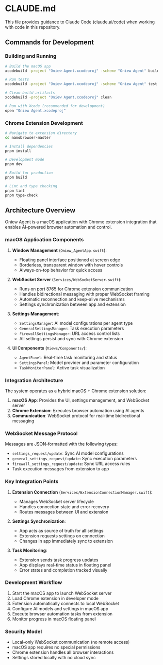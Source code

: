 # CLAUDE.md

This file provides guidance to Claude Code (claude.ai/code) when working with code in this repository.

## Commands for Development

### Building and Running
```bash
# Build the macOS app
xcodebuild -project "Oniew Agent.xcodeproj" -scheme "Oniew Agent" build

# Run tests
xcodebuild -project "Oniew Agent.xcodeproj" -scheme "Oniew Agent" test

# Clean build artifacts
xcodebuild -project "Oniew Agent.xcodeproj" clean

# Run with Xcode (recommended for development)
open "Oniew Agent.xcodeproj"
```

### Chrome Extension Development
```bash
# Navigate to extension directory
cd nanobrowser-master

# Install dependencies
pnpm install

# Development mode
pnpm dev

# Build for production
pnpm build

# Lint and type checking
pnpm lint
pnpm type-check
```

## Architecture Overview

Oniew Agent is a macOS application with Chrome extension integration that enables AI-powered browser automation and control.

### macOS Application Components

1. **Window Management** (`Oniew_AgentApp.swift`):
   - Floating panel interface positioned at screen edge
   - Borderless, transparent window with hover controls
   - Always-on-top behavior for quick access

2. **WebSocket Server** (`Services/WebSocketServer.swift`):
   - Runs on port 8765 for Chrome extension communication
   - Handles bidirectional messaging with proper WebSocket framing
   - Automatic reconnection and keep-alive mechanisms
   - Settings synchronization between app and extension

3. **Settings Management**:
   - `SettingsManager`: AI model configurations per agent type
   - `GeneralSettingsManager`: Task execution parameters
   - `FirewallSettingsManager`: URL access control lists
   - All settings persist and sync with Chrome extension

4. **UI Components** (`Views/Components/`):
   - `AgentPanel`: Real-time task monitoring and status
   - `SettingsPanel`: Model provider and parameter configuration
   - `TaskMonitorPanel`: Active task visualization

### Integration Architecture

The system operates as a hybrid macOS + Chrome extension solution:

1. **macOS App**: Provides the UI, settings management, and WebSocket server
2. **Chrome Extension**: Executes browser automation using AI agents
3. **Communication**: WebSocket protocol for real-time bidirectional messaging

### WebSocket Message Protocol

Messages are JSON-formatted with the following types:
- `settings_request/update`: Sync AI model configurations
- `general_settings_request/update`: Sync execution parameters
- `firewall_settings_request/update`: Sync URL access rules
- Task execution messages from extension to app

### Key Integration Points

1. **Extension Connection** (`Services/ExtensionConnectionManager.swift`):
   - Manages WebSocket server lifecycle
   - Handles connection state and error recovery
   - Routes messages between UI and extension

2. **Settings Synchronization**:
   - App acts as source of truth for all settings
   - Extension requests settings on connection
   - Changes in app immediately sync to extension

3. **Task Monitoring**:
   - Extension sends task progress updates
   - App displays real-time status in floating panel
   - Error states and completion tracked visually

### Development Workflow

1. Start the macOS app to launch WebSocket server
2. Load Chrome extension in developer mode
3. Extension automatically connects to local WebSocket
4. Configure AI models and settings in macOS app
5. Execute browser automation tasks from extension
6. Monitor progress in macOS floating panel

### Security Model

- Local-only WebSocket communication (no remote access)
- macOS app requires no special permissions
- Chrome extension handles all browser interactions
- Settings stored locally with no cloud sync